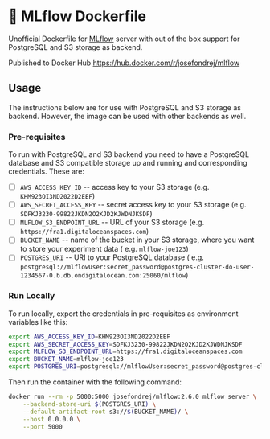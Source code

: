 # 🐋 MLflow Dockerfile

Unofficial Dockerfile for [MLflow](https://mlflow.org/) server with out of the box support for PostgreSQL and S3 storage
as backend.

Published to Docker Hub https://hub.docker.com/r/josefondrej/mlflow

## Usage

The instructions below are for use with PostgreSQL and S3 storage as backend.
However, the image can be used with other backends as well.

### Pre-requisites

To run with PostgreSQL and S3 backend you need to have a PostgreSQL database and S3 compatible storage up and running
and corresponding credentials. These are:

-[ ] `AWS_ACCESS_KEY_ID` -- access key to your S3 storage (e.g. `KHM923OI3ND2022D2EEF`)
-[ ] `AWS_SECRET_ACCESS_KEY` -- secret access key to your S3 storage (e.g. `SDFKJ3230-99822JKDN2O2KJD2KJWDNJKSDF`)
-[ ] `MLFLOW_S3_ENDPOINT_URL` -- URL of your S3 storage (e.g. `https://fra1.digitaloceanspaces.com`)
-[ ] `BUCKET_NAME` -- name of the bucket in your S3 storage, where you want to store your experiment data (
 e.g. `mlflow-joe123`)
-[ ] `POSTGRES_URI` -- URI to your PostgreSQL database (
 e.g. `postgresql://mlflowUser:secret_password@postgres-cluster-do-user-1234567-0.b.db.ondigitalocean.com:25060/mlflow`)

### Run Locally

To run locally, export the credentials in pre-requisites as environment variables like this:

```bash
export AWS_ACCESS_KEY_ID=KHM923OI3ND2022D2EEF
export AWS_SECRET_ACCESS_KEY=SDFKJ3230-99822JKDN2O2KJD2KJWDNJKSDF
export MLFLOW_S3_ENDPOINT_URL=https://fra1.digitaloceanspaces.com
export BUCKET_NAME=mlflow-joe123
export POSTGRES_URI=postgresql://mlflowUser:secret_password@postgres-cluster-do-user-1234567-0.b.db.ondigitalocean.com:25060/mlflow
```

Then run the container with the following command:

```bash
docker run --rm -p 5000:5000 josefondrej/mlflow:2.6.0 mlflow server \
	--backend-store-uri $(POSTGRES_URI) \
	--default-artifact-root s3://$(BUCKET_NAME)/ \
	--host 0.0.0.0 \
	--port 5000
```
